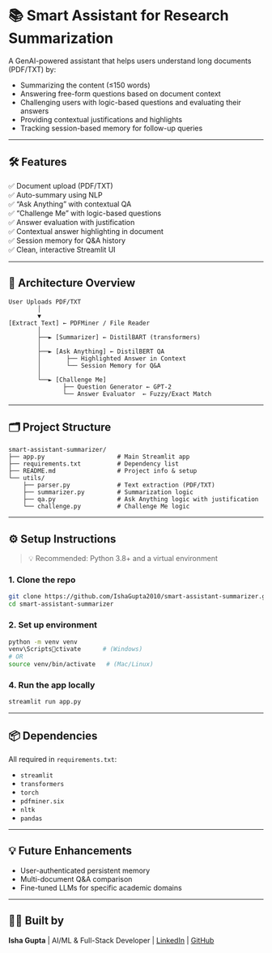 # 📚 Smart Assistant for Research Summarization

A GenAI-powered assistant that helps users understand long documents (PDF/TXT) by:
- Summarizing the content (≤150 words)
- Answering free-form questions based on document context
- Challenging users with logic-based questions and evaluating their answers
- Providing contextual justifications and highlights
- Tracking session-based memory for follow-up queries

---

## 🛠 Features

✅ Document upload (PDF/TXT)  
✅ Auto-summary using NLP  
✅ “Ask Anything” with contextual QA  
✅ “Challenge Me” with logic-based questions  
✅ Answer evaluation with justification  
✅ Contextual answer highlighting in document  
✅ Session memory for Q&A history  
✅ Clean, interactive Streamlit UI

---

## 🧠 Architecture Overview

```plaintext
User Uploads PDF/TXT
        │
        ▼
[Extract Text] ← PDFMiner / File Reader
        │
        ├──► [Summarizer] ← DistilBART (transformers)
        │
        ├──► [Ask Anything] ← DistilBERT QA
        │       ├── Highlighted Answer in Context
        │       └── Session Memory for Q&A
        │
        └──► [Challenge Me]
               ├── Question Generator ← GPT-2
               └── Answer Evaluator  ← Fuzzy/Exact Match
```

---

## 🗂 Project Structure

```
smart-assistant-summarizer/
├── app.py                    # Main Streamlit app
├── requirements.txt          # Dependency list
├── README.md                 # Project info & setup
└── utils/
    ├── parser.py             # Text extraction (PDF/TXT)
    ├── summarizer.py         # Summarization logic
    ├── qa.py                 # Ask Anything logic with justification
    └── challenge.py          # Challenge Me logic
```

---

## ⚙️ Setup Instructions

> 💡 Recommended: Python 3.8+ and a virtual environment

### 1. Clone the repo

```bash
git clone https://github.com/IshaGupta2010/smart-assistant-summarizer.git
cd smart-assistant-summarizer
```

### 2. Set up environment

```bash
python -m venv venv
venv\Scriptsctivate      # (Windows)
# OR
source venv/bin/activate   # (Mac/Linux)
```


### 4. Run the app locally

```bash
streamlit run app.py
```

---

## 📦 Dependencies

All required in `requirements.txt`:

- `streamlit`
- `transformers`
- `torch`
- `pdfminer.six`
- `nltk`
- `pandas`

---

## 💡 Future Enhancements

- User-authenticated persistent memory  
- Multi-document Q&A comparison  
- Fine-tuned LLMs for specific academic domains

---

## 👩‍💻 Built by
**Isha Gupta** | AI/ML & Full-Stack Developer | [LinkedIn](https://linkedin.com/in/isha-gupta) | [GitHub](https://github.com/IshaGupta2010)